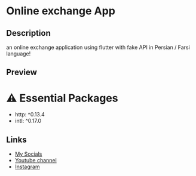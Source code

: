 # Online exchange App
## Description
an online exchange application using flutter with fake API in Persian / Farsi language!

## Preview


# ⚠️ Essential Packages
* http: ^0.13.4
* intl: ^0.17.0

## Links
* [My Socials](https://znap.link/CodeWithFlexz)
* [Youtube channel](https://www.youtube.com/channel/UCLVrYXt3SL9rT-IcDmgU9Wg)
* [Instagram](https://instagram.com/codewithflexz)
